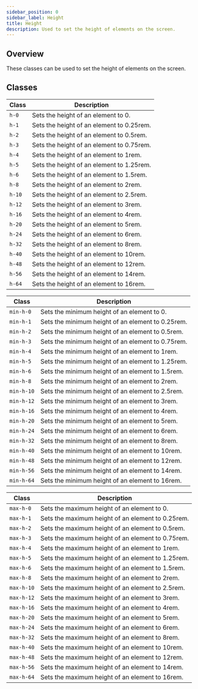 ```yaml
---
sidebar_position: 0
sidebar_label: Height
title: Height
description: Used to set the height of elements on the screen.
---
```


## Overview

These classes can be used to set the height of elements on the screen.

## Classes

| Class  | Description                               |
| ------ | ----------------------------------------- |
| `h-0`  | Sets the height of an element to 0.       |
| `h-1`  | Sets the height of an element to 0.25rem. |
| `h-2`  | Sets the height of an element to 0.5rem.  |
| `h-3`  | Sets the height of an element to 0.75rem. |
| `h-4`  | Sets the height of an element to 1rem.    |
| `h-5`  | Sets the height of an element to 1.25rem. |
| `h-6`  | Sets the height of an element to 1.5rem.  |
| `h-8`  | Sets the height of an element to 2rem.    |
| `h-10` | Sets the height of an element to 2.5rem.  |
| `h-12` | Sets the height of an element to 3rem.    |
| `h-16` | Sets the height of an element to 4rem.    |
| `h-20` | Sets the height of an element to 5rem.    |
| `h-24` | Sets the height of an element to 6rem.    |
| `h-32` | Sets the height of an element to 8rem.    |
| `h-40` | Sets the height of an element to 10rem.   |
| `h-48` | Sets the height of an element to 12rem.   |
| `h-56` | Sets the height of an element to 14rem.   |
| `h-64` | Sets the height of an element to 16rem.   |

| Class      | Description                                       |
| ---------- | ------------------------------------------------- |
| `min-h-0`  | Sets the minimum height of an element to 0.       |
| `min-h-1`  | Sets the minimum height of an element to 0.25rem. |
| `min-h-2`  | Sets the minimum height of an element to 0.5rem.  |
| `min-h-3`  | Sets the minimum height of an element to 0.75rem. |
| `min-h-4`  | Sets the minimum height of an element to 1rem.    |
| `min-h-5`  | Sets the minimum height of an element to 1.25rem. |
| `min-h-6`  | Sets the minimum height of an element to 1.5rem.  |
| `min-h-8`  | Sets the minimum height of an element to 2rem.    |
| `min-h-10` | Sets the minimum height of an element to 2.5rem.  |
| `min-h-12` | Sets the minimum height of an element to 3rem.    |
| `min-h-16` | Sets the minimum height of an element to 4rem.    |
| `min-h-20` | Sets the minimum height of an element to 5rem.    |
| `min-h-24` | Sets the minimum height of an element to 6rem.    |
| `min-h-32` | Sets the minimum height of an element to 8rem.    |
| `min-h-40` | Sets the minimum height of an element to 10rem.   |
| `min-h-48` | Sets the minimum height of an element to 12rem.   |
| `min-h-56` | Sets the minimum height of an element to 14rem.   |
| `min-h-64` | Sets the minimum height of an element to 16rem.   |

| Class      | Description                                       |
| ---------- | ------------------------------------------------- |
| `max-h-0`  | Sets the maximum height of an element to 0.       |
| `max-h-1`  | Sets the maximum height of an element to 0.25rem. |
| `max-h-2`  | Sets the maximum height of an element to 0.5rem.  |
| `max-h-3`  | Sets the maximum height of an element to 0.75rem. |
| `max-h-4`  | Sets the maximum height of an element to 1rem.    |
| `max-h-5`  | Sets the maximum height of an element to 1.25rem. |
| `max-h-6`  | Sets the maximum height of an element to 1.5rem.  |
| `max-h-8`  | Sets the maximum height of an element to 2rem.    |
| `max-h-10` | Sets the maximum height of an element to 2.5rem.  |
| `max-h-12` | Sets the maximum height of an element to 3rem.    |
| `max-h-16` | Sets the maximum height of an element to 4rem.    |
| `max-h-20` | Sets the maximum height of an element to 5rem.    |
| `max-h-24` | Sets the maximum height of an element to 6rem.    |
| `max-h-32` | Sets the maximum height of an element to 8rem.    |
| `max-h-40` | Sets the maximum height of an element to 10rem.   |
| `max-h-48` | Sets the maximum height of an element to 12rem.   |
| `max-h-56` | Sets the maximum height of an element to 14rem.   |
| `max-h-64` | Sets the maximum height of an element to 16rem.   |
